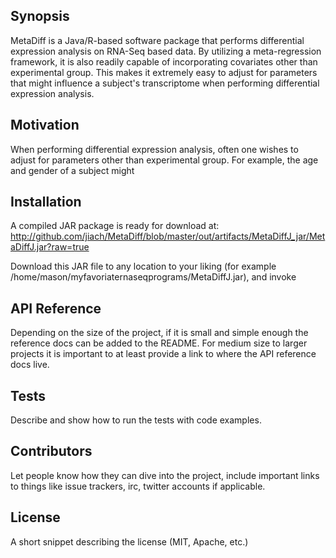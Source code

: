 ## Synopsis

MetaDiff is a Java/R-based software package that performs differential expression analysis on RNA-Seq based data. By utilizing a meta-regression framework, it is also readily capable of incorporating covariates other than experimental group. This makes it extremely easy to adjust for parameters that might influence a subject's transcriptome when performing differential expression analysis.

## Motivation

When performing differential expression analysis, often one wishes to adjust for parameters other than experimental group. For example, the age and gender of a subject might

## Installation

A compiled JAR package is ready for download at:
http://github.com/jiach/MetaDiff/blob/master/out/artifacts/MetaDiffJ_jar/MetaDiffJ.jar?raw=true

Download this JAR file to any location to your liking (for example /home/mason/myfavoriaternaseqprograms/MetaDiffJ.jar), and invoke

## API Reference

Depending on the size of the project, if it is small and simple enough the reference docs can be added to the README. For medium size to larger projects it is important to at least provide a link to where the API reference docs live.

## Tests

Describe and show how to run the tests with code examples.

## Contributors

Let people know how they can dive into the project, include important links to things like issue trackers, irc, twitter accounts if applicable.

## License

A short snippet describing the license (MIT, Apache, etc.)
